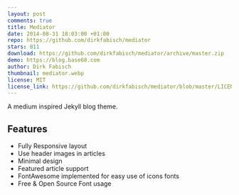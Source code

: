 ```yaml
---
layout: post
comments: true
title: Mediator
date: 2014-08-31 18:03:00 +01:00
repo: https://github.com/dirkfabisch/mediator
stars: 811
download: https://github.com/dirkfabisch/mediator/archive/master.zip
demo: https://blog.base68.com
author: Dirk Fabisch
thumbnail: mediator.webp
license: MIT
license_link: https://github.com/dirkfabisch/mediator/blob/master/LICENCE
---
```


A medium inspired Jekyll blog theme.

## Features

* Fully Responsive layout
* Use header images in articles
* Minimal design
* Featured article support
* FontAwesome implemented for easy use of icons fonts
* Free & Open Source Font usage
